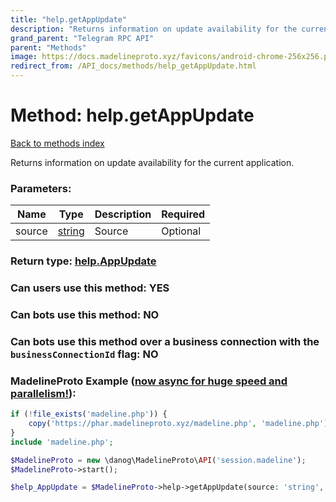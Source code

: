```yaml
---
title: "help.getAppUpdate"
description: "Returns information on update availability for the current application."
grand_parent: "Telegram RPC API"
parent: "Methods"
image: https://docs.madelineproto.xyz/favicons/android-chrome-256x256.png
redirect_from: /API_docs/methods/help_getAppUpdate.html
---
```

# Method: help.getAppUpdate
[Back to methods index](index.html)



Returns information on update availability for the current application.

### Parameters:

| Name     |    Type       | Description | Required |
|----------|---------------|-------------|----------|
|source|[string](/API_docs/types/string.html) | Source | Optional|


### Return type: [help.AppUpdate](/API_docs/types/help.AppUpdate.html)

### Can users use this method: **YES**


### Can bots use this method: **NO**


### Can bots use this method over a business connection with the `businessConnectionId` flag: **NO**


### MadelineProto Example ([now async for huge speed and parallelism!](https://docs.madelineproto.xyz/docs/ASYNC.html)):


```php
if (!file_exists('madeline.php')) {
    copy('https://phar.madelineproto.xyz/madeline.php', 'madeline.php');
}
include 'madeline.php';

$MadelineProto = new \danog\MadelineProto\API('session.madeline');
$MadelineProto->start();

$help_AppUpdate = $MadelineProto->help->getAppUpdate(source: 'string', );
```

